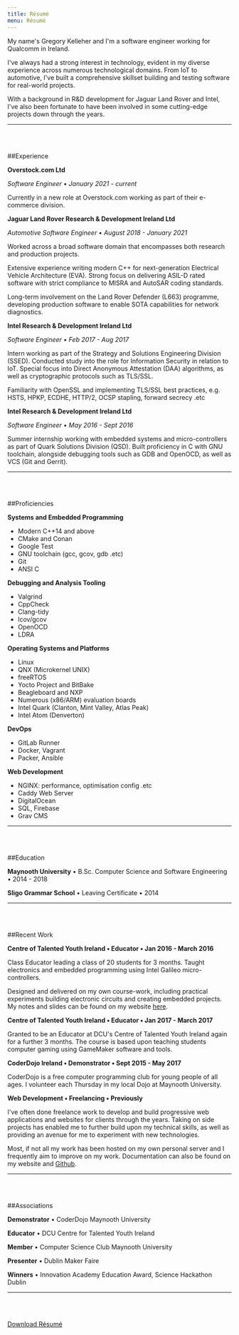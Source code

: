 ```yaml
---
title: Résumé
menu: Résumé
---
```


My name's Gregory Kelleher and I'm a software engineer working for Qualcomm in Ireland.

I've always had a strong interest in technology, evident in my diverse experience across numerous technological domains. From IoT to automotive, I've built a comprehensive skillset building and testing software for real-world projects.

With a background in R&D development for Jaguar Land Rover and Intel, I've also been fortunate to have been involved in some cutting-edge projects down through the years.

---
<br></br>

##Experience

**Overstock.com Ltd** 

_Software Engineer • January 2021 - current_

Currently in a new role at Overstock.com working as part of their e-commerce division.

**Jaguar Land Rover Research & Development Ireland Ltd** 

_Automotive Software Engineer • August 2018 - January 2021_

Worked across a broad software domain that encompasses both research and production projects.

Extensive experience writing modern C++ for next-generation Electrical Vehicle Architecture (EVA). Strong focus on delivering ASIL-D rated software with strict compliance to MISRA and AutoSAR coding standards.

Long-term involvement on the Land Rover Defender (L663) programme, developing production software to enable SOTA capabilities for network diagnostics.

**Intel Research & Development Ireland Ltd**

_Software Engineer • Feb 2017 - Aug 2017_

Intern working as part of the Strategy and Solutions Engineering Division (SSED). Conducted study into the role for Information Security in relation to IoT. Special focus into Direct Anonymous Attestation (DAA) algorithms, as well as cryptographic protocols such as TLS/SSL.

Familiarity with OpenSSL and implementing TLS/SSL best practices, e.g. HSTS, HPKP, ECDHE, HTTP/2, OCSP stapling, forward secrecy .etc

**Intel Research & Development Ireland Ltd** 

_Software Engineer • May 2016 - Sept 2016_

Summer internship working with embedded systems and micro-controllers as part of Quark Solutions Division (QSD). Built proficiency in C with GNU toolchain, alongside debugging tools such as GDB and OpenOCD, as well as VCS (Git and Gerrit).

---
<br></br>

##Proficiencies

**Systems and Embedded Programming**

+ Modern C++14 and above
+ CMake and Conan
+ Google Test
+ GNU toolchain (gcc, gcov, gdb .etc)
+ Git
+ ANSI C

**Debugging and Analysis Tooling**

+ Valgrind
+ CppCheck
+ Clang-tidy
+ lcov/gcov
+ OpenOCD
+ LDRA

**Operating Systems and Platforms**

+ Linux
+ QNX (Microkernel UNIX)
+ freeRTOS
+ Yocto Project and BitBake
+ Beagleboard and NXP
+ Numerous (x86/ARM) evaluation boards
+ Intel Quark (Clanton, Mint Valley, Atlas Peak)
+ Intel Atom (Denverton)

**DevOps**

+ GitLab Runner
+ Docker, Vagrant
+ Packer, Ansible

**Web Development**

+ NGINX: performance, optimisation config .etc
+ Caddy Web Server
+ DigitalOcean
+ SQL, Firebase
+ Grav CMS

---
<br></br>

##Education

**Maynooth University** • B.Sc. Computer Science and Software Engineering • 2014 - 2018

**Sligo Grammar School** • Leaving Certificate • 2014 

---
<br></br>

##Recent Work

**Centre of Talented Youth Ireland • Educator • Jan 2016 - March 2016**

Class Educator leading a class of 20 students for 3 months. Taught electronics and embedded programming using Intel Galileo micro-controllers.

Designed and delivered on my own course-work, including practical experiments building electronic circuits and creating embedded projects. My notes and slides can be found on my website [here](https://gregorykelleher.com/gizmos_and_gadgets).

**Centre of Talented Youth Ireland • Educator • Jan 2017 - March 2017**

Granted to be an Educator at DCU's Centre of Talented Youth Ireland again for a further 3 months. The course is based upon teaching students computer gaming using GameMaker software and tools.

**CoderDojo Ireland • Demonstrator • Sept 2015 - May 2017**

CoderDojo is a free computer programming club for young people of all ages. I volunteer each Thursday in my local Dojo at Maynooth University.

**Web Development • Freelancing • Previously**

I've often done freelance work to develop and build progressive web applications and websites for clients through the years. Taking on side projects has enabled me to further build upon my technical skills, as well as providing an avenue for me to experiment with new technologies.

Most, if not all my work has been hosted on my own personal server and I frequently aim to improve on my work. Documentation can also be found on my website and [Github](https://github.com/gregorykelleher).

---
<br></br>

##Associations

**Demonstrator** • CoderDojo Maynooth University

**Educator** • DCU Centre for Talented Youth Ireland

**Member** • Computer Science Club Maynooth University

**Presenter** • Dublin Maker Faire

**Winners** • Innovation Academy Education Award, Science Hackathon Dublin

---
<br></br>

<a href="/user/pages/03.resume/gregory_kelleher_resume.pdf" download class="btn">Download Résumé</a> 

